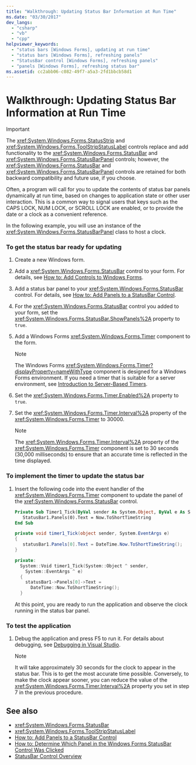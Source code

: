 ```yaml
---
title: "Walkthrough: Updating Status Bar Information at Run Time"
ms.date: "03/30/2017"
dev_langs: 
  - "csharp"
  - "vb"
  - "cpp"
helpviewer_keywords: 
  - "status bars [Windows Forms], updating at run time"
  - "status bars [Windows Forms], refreshing panels"
  - "StatusBar control [Windows Forms], refreshing panels"
  - "panels [Windows Forms], refreshing status bar"
ms.assetid: cc2abb06-c082-49f7-a5a3-2fd1bbcb58d1
---
```

# Walkthrough: Updating Status Bar Information at Run Time
> [!IMPORTANT]
>  The <xref:System.Windows.Forms.StatusStrip> and <xref:System.Windows.Forms.ToolStripStatusLabel> controls replace and add functionality to the <xref:System.Windows.Forms.StatusBar> and <xref:System.Windows.Forms.StatusBarPanel> controls; however, the <xref:System.Windows.Forms.StatusBar> and <xref:System.Windows.Forms.StatusBarPanel> controls are retained for both backward compatibility and future use, if you choose.  
  
 Often, a program will call for you to update the contents of status bar panels dynamically at run time, based on changes to application state or other user interaction. This is a common way to signal users that keys such as the CAPS LOCK, NUM LOCK, or SCROLL LOCK are enabled, or to provide the date or a clock as a convenient reference.  
  
 In the following example, you will use an instance of the <xref:System.Windows.Forms.StatusBarPanel> class to host a clock.  
  
### To get the status bar ready for updating  
  
1. Create a new Windows form.  
  
2. Add a <xref:System.Windows.Forms.StatusBar> control to your form. For details, see [How to: Add Controls to Windows Forms](how-to-add-controls-to-windows-forms.md).  
  
3. Add a status bar panel to your <xref:System.Windows.Forms.StatusBar> control. For details, see [How to: Add Panels to a StatusBar Control](how-to-add-panels-to-a-statusbar-control.md).  
  
4. For the <xref:System.Windows.Forms.StatusBar> control you added to your form, set the <xref:System.Windows.Forms.StatusBar.ShowPanels%2A> property to `true`.  
  
5. Add a Windows Forms <xref:System.Windows.Forms.Timer> component to the form.  
  
    > [!NOTE]
    >  The Windows Forms <xref:System.Windows.Forms.Timer?displayProperty=nameWithType> component is designed for a Windows Forms environment. If you need a timer that is suitable for a server environment, see [Introduction to Server-Based Timers](https://docs.microsoft.com/previous-versions/visualstudio/visual-studio-2008/tb9yt5e6(v=vs.90)).  
  
6. Set the <xref:System.Windows.Forms.Timer.Enabled%2A> property to `true`.  
  
7. Set the <xref:System.Windows.Forms.Timer.Interval%2A> property of the <xref:System.Windows.Forms.Timer> to 30000.  
  
    > [!NOTE]
    >  The <xref:System.Windows.Forms.Timer.Interval%2A> property of the <xref:System.Windows.Forms.Timer> component is set to 30 seconds (30,000 milliseconds) to ensure that an accurate time is reflected in the time displayed.  
  
### To implement the timer to update the status bar  
  
1. Insert the following code into the event handler of the <xref:System.Windows.Forms.Timer> component to update the panel of the <xref:System.Windows.Forms.StatusBar> control.  
  
    ```vb  
    Private Sub Timer1_Tick(ByVal sender As System.Object, ByVal e As System.EventArgs) Handles Timer1.Tick  
       StatusBar1.Panels(0).Text = Now.ToShortTimeString  
    End Sub  
    ```  
  
    ```csharp  
    private void timer1_Tick(object sender, System.EventArgs e)  
    {  
       statusBar1.Panels[0].Text = DateTime.Now.ToShortTimeString();  
    }  
    ```  
  
    ```cpp  
    private:  
      System::Void timer1_Tick(System::Object ^ sender,  
        System::EventArgs ^ e)  
      {  
        statusBar1->Panels[0]->Text =  
          DateTime::Now.ToShortTimeString();  
      }  
    ```  
  
     At this point, you are ready to run the application and observe the clock running in the status bar panel.  
  
### To test the application  
  
1. Debug the application and press F5 to run it. For details about debugging, see [Debugging in Visual Studio](/visualstudio/debugger/debugging-in-visual-studio).  
  
    > [!NOTE]
    >  It will take approximately 30 seconds for the clock to appear in the status bar. This is to get the most accurate time possible. Conversely, to make the clock appear sooner, you can reduce the value of the <xref:System.Windows.Forms.Timer.Interval%2A> property you set in step 7 in the previous procedure.  
  
## See also

- <xref:System.Windows.Forms.StatusBar>
- <xref:System.Windows.Forms.ToolStripStatusLabel>
- [How to: Add Panels to a StatusBar Control](how-to-add-panels-to-a-statusbar-control.md)
- [How to: Determine Which Panel in the Windows Forms StatusBar Control Was Clicked](determine-which-panel-wf-statusbar-control-was-clicked.md)
- [StatusBar Control Overview](statusbar-control-overview-windows-forms.md)
